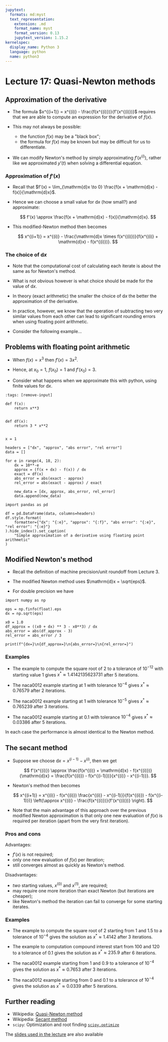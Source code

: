 ```yaml
---
jupytext:
  formats: md:myst
  text_representation:
    extension: .md
    format_name: myst
    format_version: 0.13
    jupytext_version: 1.15.2
kernelspec:
  display_name: Python 3
  language: python
  name: python3
---
```


# Lecture 17: Quasi-Newton methods

## Approximation of the derivative

-   The formula $x^{(i+1)} = x^{(i)} - \frac{f(x^{(i)})}{f'(x^{(i)})}$ requires that we are able to compute an expression for the derivative of $f(x)$.

-   This may not always be possible:

    -   the function $f(x)$ may be a "black box";
    -   the formula for $f(x)$ may be known but may be difficult for us to differentiate.

-   We can modify Newton's method by simply approximating $f'(x^{(i)})$, rather like we approximated $y'(t)$ when solving a differential equation.

### Approximation of $f'(x)$

-   Recall that $f'(x) = \lim_{\mathrm{d}x \to 0} \frac{f(x + \mathrm{d}x) - f(x)}{\mathrm{d}x}$.

-   Hence we can choose a small value for $\mathrm{d}x$ (how small?) and approximate:

    $$
    f'(x) \approx \frac{f(x + \mathrm{d}x) - f(x)}{\mathrm{d}x}.
    $$

-   This modified-Newton method then becomes

    $$
    x^{(i+1)} = x^{(i)} - \frac{\mathrm{d}x \times f(x^{(i)})}{f(x^{(i)} + \mathrm{d}x) - f(x^{(i)})}.
    $$

### The choice of $\mathrm{d}x$

-   Note that the computational cost of calculating each iterate is about the same as for Newton's method.

-   What is not obvious however is what choice should be made for the value of $\mathrm{d}x$.

-   In theory (exact arithmetic) the smaller the choice of $\mathrm{d}x$ the better the approximation of the derivative.

-   In practice, however, we know that the operation of subtracting two very similar values from each other can lead to significant rounding errors when using floating point arithmetic.

-   Consider the following example...

## Problems with floating point arithmetic

-   When $f(x) = x^3$ then $f'(x) = 3 x^2$.

-   Hence, at $x_0 = 1$, $f(x_0) = 1$ and $f'(x_0) = 3$.

-   Consider what happens when we approximate this with python, using finite values for $\mathrm{d}x$.

```{code-cell} ipython3
:tags: [remove-input]

def f(x):
    return x**3


def df(x):
    return 3 * x**2


x = 1

headers = ["dx", "approx", "abs error", "rel error"]
data = []

for e in range(4, 18, 2):
    dx = 10**-e
    approx = (f(x + dx) - f(x)) / dx
    exact = df(x)
    abs_error = abs(exact - approx)
    rel_error = abs(exact - approx) / exact

    new_data = [dx, approx, abs_error, rel_error]
    data.append(new_data)

import pandas as pd

df = pd.DataFrame(data, columns=headers)
df.style.format(
    formatter={"dx": "{:e}", "approx": "{:f}", "abs error": "{:e}", "rel error": "{:e}"}
).hide_index().set_caption(
    "Simple approximation of a derivative using floating point arithmetic"
)
```

## Modified Newton's method

-   Recall the definition of machine precision/unit roundoff from Lecture 3.

-   The modified Newton method uses $\mathrm{d}x = \sqrt{eps}$.

- For double precision we have

```{code-cell} ipython3
import numpy as np

eps = np.finfo(float).eps
dx = np.sqrt(eps)

x0 = 1.0
df_approx = ((x0 + dx) ** 3 - x0**3) / dx
abs_error = abs(df_approx - 3)
rel_error = abs_error / 3

print(f"{dx=}\n{df_approx=}\n{abs_error=}\n{rel_error=}")
```

### Examples

- The example to compute the square root of 2 to a tolerance of $10^{-12}$ with starting value $1$ gives $x^* \approx 1.4142135623731$ after 5 iterations.

- The naca0012 example starting at 1 with tolerance $10^{-4}$ gives $x^* \approx 0.76579$ after 2 iterations.

- The naca0012 example starting at 1 with tolerance $10^{-5}$ gives $x^* \approx 0.765239$ after 3 iterations.

- The naca0012 example starting at 0.1 with tolerance $10^{-4}$ gives $x^* \approx 0.03386$ after 5 iterations.

In each case the performance is almost identical to the Newton method.

## The secant method

-   Suppose we choose $\mathrm{d}x = x^{(i-1)} - x^{(i)}$, then we get

    $$
    f'(x^{(i)}) \approx \frac{f(x^{(i)} + \mathrm{d}x) - f(x^{(i)})}{\mathrm{d}x}
    = \frac{f(x^{(i)}) - f(x^{(i-1)})}{x^{(i)} - x^{(i-1)}}.
    $$

-   Newton's method then becomes

    $$
    x^{(i+1)} = x^{(i)} - f(x^{(i)}) \frac{x^{(i)} - x^{(i-1)}}{f(x^{(i)}) - f(x^{(i-1)})}
    \left(\approx x^{(i)} - \frac{f(x^{(i)})}{f'(x^{(i)})} \right).
    $$

-   Note that the main advantage of this approach over the previous modified Newton approximation is that only one new evaluation of $f(x)$ is required per iteration (apart from the very first iteration).

### Pros and cons

Advantages:

-   $f'(x)$ is not required;
-   only one new evaluation of $f(x)$ per iteration;
-   still converges almost as quickly as Newton's method.

Disadvantages:

-   *two* starting values, $x^{(0)}$ and $x^{(1)}$, are required;
-   may require one more iteration than exact Newton (but iterations are cheaper);
-   like Newton's method the iteration can fail to converge for some starting iterates.

### Examples

- The example to compute the square root of 2 starting from 1 and 1.5 to a tolerance of $10^{-4}$ gives the solution as $x^* \approx 1.4142$ after 3 iterations.

- The example to computation compound interest start from 100 and 120 to a tolerance of 0.1 gives the solution as $x^* \approx 235.9$ after 6 iterations.

- The naca0012 example starting from 1 and 0.9 to a tolerance of $10^{-4}$ gives the solution as $x^* \approx 0.7653$ after 3 iterations.

- The naca0012 example starting from 0 and 0.1 to a tolerance of $10^{-4}$ gives the solution as $x^* \approx 0.0339$ after 5 iterations.

## Further reading

- Wikipedia: [Quasi-Newton method](https://en.wikipedia.org/wiki/Quasi-Newton_method)
- Wikipedia: [Secant method](https://en.wikipedia.org/wiki/Secant_method)
- `scipy`: Optimization and root finding [`scipy.optimize`](https://docs.scipy.org/doc/scipy/reference/optimize.html)

The [slides used in the lecture](./lec17_.ipynb) are also available
